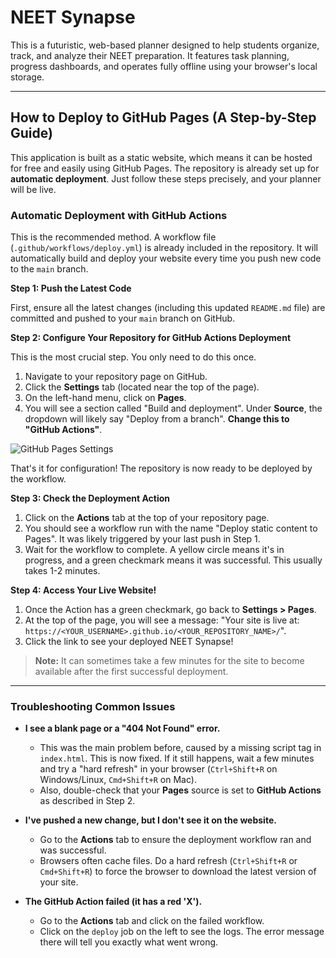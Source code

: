 # NEET Synapse

This is a futuristic, web-based planner designed to help students organize, track, and analyze their NEET preparation. It features task planning, progress dashboards, and operates fully offline using your browser's local storage.

---

## How to Deploy to GitHub Pages (A Step-by-Step Guide)

This application is built as a static website, which means it can be hosted for free and easily using GitHub Pages. The repository is already set up for **automatic deployment**. Just follow these steps precisely, and your planner will be live.

### Automatic Deployment with GitHub Actions

This is the recommended method. A workflow file (`.github/workflows/deploy.yml`) is already included in the repository. It will automatically build and deploy your website every time you push new code to the `main` branch.

**Step 1: Push the Latest Code**

First, ensure all the latest changes (including this updated `README.md` file) are committed and pushed to your `main` branch on GitHub.

**Step 2: Configure Your Repository for GitHub Actions Deployment**

This is the most crucial step. You only need to do this once.

1.  Navigate to your repository page on GitHub.
2.  Click the **Settings** tab (located near the top of the page).
3.  On the left-hand menu, click on **Pages**.
4.  You will see a section called "Build and deployment". Under **Source**, the dropdown will likely say "Deploy from a branch". **Change this to "GitHub Actions"**.

![GitHub Pages Settings](https://user-images.githubusercontent.com/1267982/190833333-11758413-2483-4927-9252-b67329944061.png)

That's it for configuration! The repository is now ready to be deployed by the workflow.

**Step 3: Check the Deployment Action**

1.  Click on the **Actions** tab at the top of your repository page.
2.  You should see a workflow run with the name "Deploy static content to Pages". It was likely triggered by your last push in Step 1.
3.  Wait for the workflow to complete. A yellow circle means it's in progress, and a green checkmark means it was successful. This usually takes 1-2 minutes.

**Step 4: Access Your Live Website!**

1.  Once the Action has a green checkmark, go back to **Settings > Pages**.
2.  At the top of the page, you will see a message: "Your site is live at: `https://<YOUR_USERNAME>.github.io/<YOUR_REPOSITORY_NAME>/`".
3.  Click the link to see your deployed NEET Synapse!

> **Note:** It can sometimes take a few minutes for the site to become available after the first successful deployment.

---

### Troubleshooting Common Issues

*   **I see a blank page or a "404 Not Found" error.**
    *   This was the main problem before, caused by a missing script tag in `index.html`. This is now fixed. If it still happens, wait a few minutes and try a "hard refresh" in your browser (`Ctrl+Shift+R` on Windows/Linux, `Cmd+Shift+R` on Mac).
    *   Also, double-check that your **Pages** source is set to **GitHub Actions** as described in Step 2.

*   **I've pushed a new change, but I don't see it on the website.**
    *   Go to the **Actions** tab to ensure the deployment workflow ran and was successful.
    *   Browsers often cache files. Do a hard refresh (`Ctrl+Shift+R` or `Cmd+Shift+R`) to force the browser to download the latest version of your site.

*   **The GitHub Action failed (it has a red 'X').**
    *   Go to the **Actions** tab and click on the failed workflow.
    *   Click on the `deploy` job on the left to see the logs. The error message there will tell you exactly what went wrong.